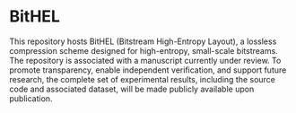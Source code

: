 # BitHEL
This repository hosts BitHEL (Bitstream High-Entropy Layout), a lossless compression scheme designed for high-entropy, small-scale bitstreams.
The repository is associated with a manuscript currently under review. To promote transparency, enable independent verification, and support future research, the complete set of experimental results, including the source code and associated dataset, will be made publicly available upon publication.
